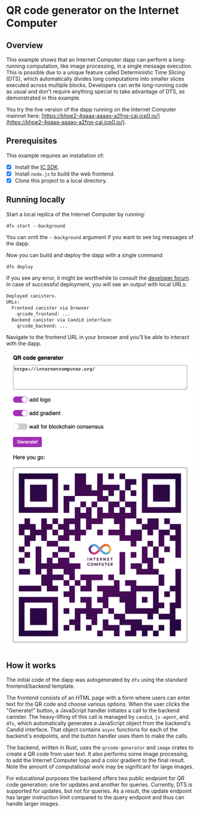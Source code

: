 # QR code generator on the Internet Computer

## Overview

This example shows that an Internet Computer dapp can perform a long-running computation, like image processing, in a single message execution.
This is possible due to a unique feature called Deterministic Time Slicing (DTS), which automatically divides long computations into smaller slices executed across multiple blocks.
Developers can write long-running code as usual and don't require anything special to take advantage of DTS, as demonstrated in this example.

You try the live version of the dapp running on the Internet Computer mainnet here: [https://khpe2-4qaaa-aaaao-a2fnq-cai.icp0.io/](https://khpe2-4qaaa-aaaao-a2fnq-cai.icp0.io/).

## Prerequisites
This example requires an installation of:

- [x] Install the [IC SDK](https://internetcomputer.org/docs/current/developer-docs/setup/install/index.mdx).
- [x] Install `node.js` to build the web frontend.
- [x] Clone this project to a local directory.

## Running locally

Start a local replica of the Internet Computer by running:

```
dfx start --background
```

You can omit the `--background` argument if you want to see log messages of the dapp.

Now you can build and deploy the dapp with a single command
```
dfx deploy
```

If you see any error, it might be worthwhile to consult the [developer forum](https://forum.dfinity.org/).
In case of successful deployment, you will see an output with local URLs:

```
Deployed canisters.
URLs:
  Frontend canister via browser
    qrcode_frontend: ...
  Backend canister via Candid interface:
    qrcode_backend: ...
```

Navigate to the frontend URL in your browser and you'll be able to interact with the dapp.

![Screenshot of the frontend UI](screenshot.png)


## How it works

The initial code of the dapp was autogenerated by `dfx` using the standard frontend/backend template.

The frontend consists of an HTML page with a form where users can enter text for the QR code and choose various options.
When the user clicks the "Generate!" button, a JavaScript handler initiates a call to the backend canister.
The heavy-lifting of this call is managed by `candid`, `js-agent`, and `dfx`, which automatically generates a JavaScript object from the backend's Candid interface.
That object contains `async` functions for each of the backend's endpoints, and the button handler uses them to make the calls.

The backend, written in Rust, uses the `qrcode-generator` and `image` crates to create a QR code from user text.
It also performs some image processing, to add the Internet Computer logo and a color gradient to the final result.
Note the amount of computational work may be significant for large images.

For educational purposes the backend offers two public endpoint for QR code generation: one for updates and another for queries.
Currently, DTS is supported for updates, but not for queries.
As a result, the update endpoint has larger instruction limit compared to the query endpoint and thus can handle larger images.

